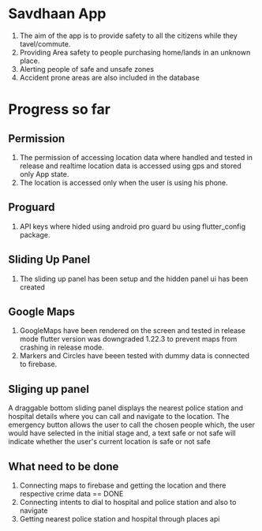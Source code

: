 # Savdhaan App

1. The aim of the app is to provide safety to all the citizens while they tavel/commute.
2. Providing Area safety to people purchasing home/lands in an unknown place.
3. Alerting people of safe and unsafe zones
4. Accident prone areas are also included in the database

# Progress so far

## Permission
1. The permission of accessing location data where handled and tested in release and realtime location data is accessed using gps and stored only App state.
2. The location is accessed only when the user is using his phone.

## Proguard
1. API keys where hided using android pro guard bu using flutter_config package.

## Sliding Up Panel 
1. The sliding up panel has been setup and the hidden panel ui has been created

## Google Maps
1. GoogleMaps have been rendered on the screen and tested in release mode flutter version was downgraded 1.22.3 to prevent maps from crashing in release mode.
2. Markers and Circles have beeen tested with dummy data is connected to firebase.

## Sliging up panel
A draggable bottom sliding panel displays the nearest police station and hospital details where you can call and navigate to the location. The emergency button allows the user to call the chosen people which, the user would have selected in the initial stage and, a text safe or not safe will indicate whether the user's current location is safe or not safe

## What need to be done
1. Connecting maps to firebase and getting the location and there respective crime data == DONE
2. Connecting intents to dial to hospital and police station and also to navigate 
3. Getting nearest police station and hospital through places api
